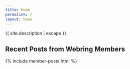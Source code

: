 ```yaml
---
title: Home
permalink: /
layout: base
---
```


{{ site.description | escape }}


## Recent Posts from Webring Members

{% include member-posts.html %}
